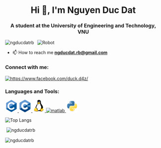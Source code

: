 <h1 align="center">Hi 👋, I'm Nguyen Duc Dat</h1>
<h3 align="center">A student at the University of Engineering and Technology, VNU</h3>
<img align="right" alt="Robot" width="400" src="https://lh4.googleusercontent.com/proxy/fvf-3amxUMHtjL9LQbiadGdvwUjjEM4GlcwtUCSjCMQGhSyCorvh-5n15eapHPoIHyWtlDF1SXCwrFZrnYig">
<p align="left"> <img src="https://komarev.com/ghpvc/?username=ngducdatrb&label=Profile%20views&color=0e75b6&style=flat" alt="ngducdatrb" /> </p>

- 📫 How to reach me **ngducdat.rb@gmail.com**

<h3 align="left">Connect with me:</h3>
<p align="left">
<a href="https://fb.com/https://www.facebook.com/duck.d4z/" target="blank"><img align="center" src="https://raw.githubusercontent.com/rahuldkjain/github-profile-readme-generator/master/src/images/icons/Social/facebook.svg" alt="https://www.facebook.com/duck.d4z/" height="30" width="40" /></a>
</p>

<h3 align="left">Languages and Tools:</h3>
<p align="left"> <a href="https://www.cprogramming.com/" target="_blank" rel="noreferrer"> <img src="https://raw.githubusercontent.com/devicons/devicon/master/icons/c/c-original.svg" alt="c" width="40" height="40"/> </a> <a href="https://www.w3schools.com/cpp/" target="_blank" rel="noreferrer"> <img src="https://raw.githubusercontent.com/devicons/devicon/master/icons/cplusplus/cplusplus-original.svg" alt="cplusplus" width="40" height="40"/> </a> <a href="https://www.linux.org/" target="_blank" rel="noreferrer"> <img src="https://raw.githubusercontent.com/devicons/devicon/master/icons/linux/linux-original.svg" alt="linux" width="40" height="40"/> </a> <a href="https://www.mathworks.com/" target="_blank" rel="noreferrer"> <img src="https://upload.wikimedia.org/wikipedia/commons/2/21/Matlab_Logo.png" alt="matlab" width="40" height="40"/> </a> <a href="https://www.python.org" target="_blank" rel="noreferrer"> <img src="https://raw.githubusercontent.com/devicons/devicon/master/icons/python/python-original.svg" alt="python" width="40" height="40"/> </a> </p>

![Top Langs](https://github-readme-stats.vercel.app/api/top-langs?username=ngducdatrb&show_icons=true&locale=en&layout=compact&bg_color=ffffff&text_color=000000&title_color=0078d7&icon_color=0078d7)

<p>&nbsp;<img align="center" src="https://github-readme-stats.vercel.app/api?username=ngducdatrb&show_icons=true&locale=en" alt="ngducdatrb" /></p>

<p><img align="center" src="https://github-readme-streak-stats.herokuapp.com/?user=ngducdatrb&" alt="ngducdatrb" /></p>

